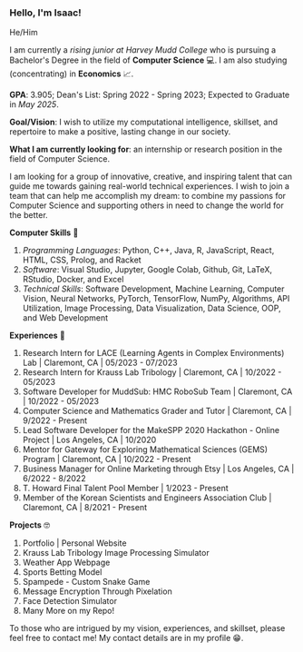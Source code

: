 ### Hello, I'm Isaac!

He/Him

I am currently a *rising junior at Harvey Mudd College* who is pursuing a Bachelor's Degree in the field of **Computer Science** 💻. I am also studying (concentrating) in **Economics** 📈.

**GPA**: 3.905; Dean's List: Spring 2022 - Spring 2023; Expected to Graduate in *May 2025*.

**Goal/Vision**: I wish to utilize my computational intelligence, skillset, and repertoire to make a positive, lasting change in our society. 

**What I am currently looking for**: an internship or research position in the field of Computer Science. 

I am looking for a group of innovative, creative, and inspiring talent that can guide me towards gaining real-world technical experiences. I wish to join a team that can help me accomplish my dream: to combine my passions for Computer Science and supporting others in need to change the world for the better.

**Computer Skills** 🧠
1. *Programming Languages*: Python, C++, Java, R, JavaScript, React, HTML, CSS, Prolog, and Racket 
2. *Software*: Visual Studio, Jupyter, Google Colab, Github, Git, LaTeX, RStudio, Docker, and Excel
3. *Technical Skills*: Software Development, Machine Learning, Computer Vision, Neural Networks, PyTorch, TensorFlow, NumPy, Algorithms, API Utilization, Image Processing, Data Visualization, Data Science, OOP, and Web Development

**Experiences** 🏃
1. Research Intern for LACE (Learning Agents in Complex Environments) Lab | Claremont, CA | 05/2023 - 07/2023
2. Research Intern for Krauss Lab Tribology | Claremont, CA | 10/2022 - 05/2023
3. Software Developer for MuddSub: HMC RoboSub Team | Claremont, CA | 10/2022 - 05/2023
4. Computer Science and Mathematics Grader and Tutor | Claremont, CA | 9/2022 - Present
5. Lead Software Developer for the MakeSPP 2020 Hackathon - Online Project | Los Angeles, CA | 10/2020
6. Mentor for Gateway for Exploring Mathematical Sciences (GEMS) Program | Claremont, CA | 10/2022 - Present
7. Business Manager for Online Marketing through Etsy | Los Angeles, CA | 6/2022 - 8/2022
8. T. Howard Final Talent Pool Member | 1/2023 - Present
9. Member of the Korean Scientists and Engineers Association Club | Claremont, CA | 8/2021 - Present

**Projects** 🤓
1. Portfolio | Personal Website
2. Krauss Lab Tribology Image Processing Simulator
3. Weather App Webpage
4. Sports Betting Model
5. Spampede - Custom Snake Game
6. Message Encryption Through Pixelation
7. Face Detection Simulator
8. Many More on my Repo!

To those who are intrigued by my vision, experiences, and skillset, please feel free to contact me! My contact details are in my profile 😁.
